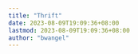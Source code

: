 ```yaml
---
title: "Thrift"
date: 2023-08-09T19:09:36+08:00
lastmod: 2023-08-09T19:09:36+08:00
author: "bwangel"
---
```


